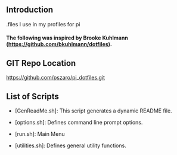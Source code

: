                    
Introduction
-----------------
.files I use in my profiles for pi

#### The following was inspired by Brooke Kuhlmann (https://github.com/bkuhlmann/dotfiles).
                   
GIT Repo Location
-----------------
https://github.com/pszaro/pi_dotfiles.git
                   
List of Scripts
-----------------

  - [GenReadMe.sh]:
   This script generates a dynamic README file.

  - [options.sh]:
   Defines command line prompt options.

  - [run.sh]:
   Main Menu

  - [utilities.sh]:
   Defines general utility functions.

